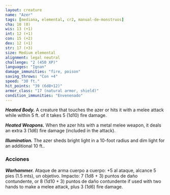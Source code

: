 ```yaml
---
layout: creature
name: "Azer"
tags: [mediana, elemental, cr2, manual-de-monstruos]
cha: 10 (0)
wis: 13 (+1)
int: 12 (+1)
con: 15 (+2)
dex: 12 (+1)
str: 17 (+3)
size: Medium elemental
alignment: legal neutral
challenge: "2 (450 XP)"
languages: "Ignan"
damage_immunities: "fire, poison"
saving_throws: "Con +4"
speed: "30 ft."
hit_points: "39 (6d8+12)"
armor_class: "17 (natural armor, shield)"
condition_immunities: "Envenenado"
---
```


***Heated Body.*** A creature that touches the azer or hits it with a melee attack while within 5 ft. of it takes 5 (1d10) fire damage.

***Heated Weapons.*** When the azer hits with a metal melee weapon, it deals an extra 3 (1d6) fire damage (included in the attack).

***Illumination.*** The azer sheds bright light in a 10-foot radius and dim light for an additional 10 ft..

### Acciones

***Warhammer.*** Ataque de arma cuerpo a cuerpo: +5 al ataque, alcance 5 pies (1.5 mts), un objetivo. Impacto: 7 (1d8 + 3) puntos de daño contundente, or 8 (1d10 + 3) puntos de daño contundente if used with two hands to make a melee attack, plus 3 (1d6) fire damage.